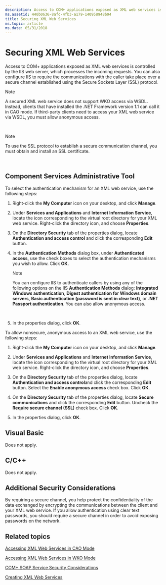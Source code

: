 ```yaml
---
description: Access to COM+ applications exposed as XML web services is controlled by the IIS web server, which processes the incoming requests.
ms.assetid: 440b0636-8afc-4fb3-a179-140958948b94
title: Securing XML Web Services
ms.topic: article
ms.date: 05/31/2018
---
```


# Securing XML Web Services

Access to COM+ applications exposed as XML web services is controlled by the IIS web server, which processes the incoming requests. You can also configure IIS to require the communications with the caller take place over a secure channel established using the Secure Sockets Layer (SSL) protocol.

> [!Note]  
> A secured XML web service does not support WKO access via WSDL. Instead, clients that have installed the .NET Framework version 1.1 can call it in CAO mode. If third-party clients need to access your XML web service via WSDL, you must allow anonymous access.

 

> [!Note]  
> To use the SSL protocol to establish a secure communication channel, you must obtain and install an SSL certificate.

 

## Component Services Administrative Tool

To select the authentication mechanism for an XML web service, use the following steps:

1.  Right-click the **My Computer** icon on your desktop, and click **Manage**.

2.  Under **Services and Applications** and **Internet Information Service**, locate the icon corresponding to the virtual root directory for your XML web service. Right-click the directory icon, and choose **Properties**.

3.  On the **Directory Security** tab of the properties dialog, locate **Authentication and access control** and click the corresponding **Edit** button.

4.  In the **Authentication Methods** dialog box, under **Authenticated access**, use the check boxes to select the authentication mechanisms you wish to allow. Click **OK**.

    > [!Note]  
    > You can configure IIS to authenticate callers by using any of the following options on the IIS **Authentication Methods** dialog: **Integrated Windows authentication**, **Digest authentication for Windows domain servers**, **Basic authentication (password is sent in clear text)**, or **.NET Passport authentication**. You can also allow anonymous access.

     

5.  In the properties dialog, click **OK**.

To allow nonsecure, anonymous access to an XML web service, use the following steps:

1.  Right-click the **My Computer** icon on your desktop, and click **Manage**.

2.  Under **Services and Applications** and **Internet Information Service**, locate the icon corresponding to the virtual root directory for your XML web service. Right-click the directory icon, and choose **Properties**.

3.  On the **Directory Security** tab of the properties dialog, locate **Authentication and access control**and click the corresponding **Edit** button. Select the **Enable anonymous access** check box. Click **OK**.

4.  On the **Directory Security** tab of the properties dialog, locate **Secure communications** and click the corresponding **Edit** button. Uncheck the **Require secure channel (SSL)** check box. Click **OK**.

5.  In the properties dialog, click **OK**.

## Visual Basic

Does not apply.

## C/C++

Does not apply.

## Additional Security Considerations

By requiring a secure channel, you help protect the confidentiality of the data exchanged by encrypting the communications between the client and your XML web service. If you allow authentication using clear text passwords, you should require a secure channel in order to avoid exposing passwords on the network.

## Related topics

<dl> <dt>

[Accessing XML Web Services in CAO Mode](accessing-xml-web-services-in-cao-mode.md)
</dt> <dt>

[Accessing XML Web Services in WKO Mode](accessing-xml-web-services-in-wko-mode.md)
</dt> <dt>

[COM+ SOAP Service Security Considerations](com--soap-service-security-considerations.md)
</dt> <dt>

[Creating XML Web Services](creating-xml-web-services.md)
</dt> </dl>

 

 



